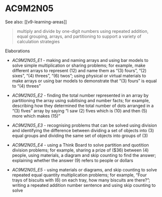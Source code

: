 
# AC9M2N05 

See also: [[v9-learning-areas]]

> multiply and divide by one-digit numbers using repeated addition, equal grouping, arrays, and partitioning to support a variety of calculation strategies

Elaborations


- _AC9M2N05_E1_ - making and naming arrays and using bar models to solve simple multiplication or sharing problems; for example, make different arrays to represent \(12\) and name them as “\(3\) fours”, “\(2\) sixes”, “\(4\) threes”, “\(6\) twos”; using physical or virtual materials to make arrays or using bar models to demonstrate that “\(3\) fours” is equal to “\(4\) threes”

- _AC9M2N05_E2_ - finding the total number represented in an array by partitioning the array using subitising and number facts; for example, describing how they determined the total number of dots arranged in a “\(3\) fives” array by saying “I saw \(2\) fives which is \(10\) and then \(5\) more which makes \(15\)”

- _AC9M2N05_E3_ - recognising problems that can be solved using division and identifying the difference between dividing a set of objects into \(3\) equal groups and dividing the same set of objects into groups of \(3\)

- _AC9M2N05_E4_ - using a Think Board to solve partition and quotition division problems; for example, sharing a prize of \(\$36\) between \(4\) people, using materials, a diagram and skip counting to find the answer; explaining whether the answer \(9\) refers to people or dollars

- _AC9M2N05_E5_ - using materials or diagrams, and skip counting to solve repeated equal quantity multiplication problems; for example, “Four trays of biscuits with \(6\) on each tray, how many biscuits are there?”; writing a repeated addition number sentence and using skip counting to solve
